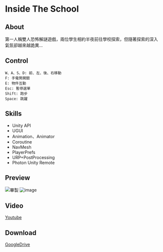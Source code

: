 # Inside The School  
## About
第一人稱雙人恐怖解謎遊戲，兩位學生相約半夜前往學校探索，但隨著探索的深入氣氛卻越來越詭異...  

## Control    
```  
W、A、S、D: 前、左、後、右移動   
F: 手電筒開關  
E: 物件互動  
Esc: 暫停選單 
Shift: 跑步  
Space: 跳躍  
```  

## Skills  
- Unity API
- UGUI
- Animation、Animator
- Coroutine
- NavMesh
- PlayerPrefs
- URP+PostProcessing
- Photon Unity Remote

## Preview  
![畢製](https://github.com/suu0319/Inside-The-School/assets/59763965/ae8f202c-b921-42af-85b6-3c28a906dfc1)
![image](https://github.com/suu0319/Inside-The-School/assets/59763965/770560c8-3d23-4c67-ad70-1040c27aa64a)

## Video  
[Youtube](https://youtu.be/5y0IVB4NLoI)  

## Download  
[GoogleDrive](https://drive.google.com/file/d/1Z2OvgnXYSaK7fk5Uvr4yQ03XtLWIhCho/view?usp=sharing)
